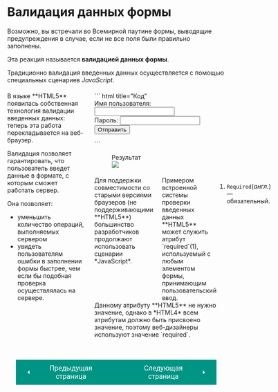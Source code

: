 # Валидация данных формы

Возможно, вы встречали во Всемирной паутине формы, выводящие предупреждения в случае, если не все поля были правильно заполнены.

Эта реакция называется **валидацией данных формы**.

Традиционно валидация введенных данных осуществляется с помощью специальных сценариев *JavaScript*.

<div style="display:flex;margin-top:20px;" markdown>
<div style="flex:1;margin-right:20px;width:40%;" markdown>
В языке **HTML5** появилась собственная технология валидации введенных данных: теперь эта работа перекладывается на веб-браузер.

Валидация позволяет гарантировать, что пользователь введет данные в формате, с которым сможет работать сервер.

Она позволяет:

* уменьшить количество операций, выполняемых сервером
* увидеть пользователям ошибки в заполнении формы быстрее, чем если бы подобная проверка осуществлялась на сервере.
</div>
<div style="flex:1;width:60%;" markdown>
``` html title="Код"
<form action="https://www.example.com/login/" 
method="post">
    <label for="username">
    Имя пользователя:
    </label>
    <input type="text" name="username" 
    required="required" /><br />
    <label for="password">Пароль:</label>
    <input type="password" name="pass" 
    required="required" />
    <input type="submit" value="Отправить"/>
</form>
```

<figure><figcaption>Результат</figcaption><img src="/html-css-manual/assets/images/formvalid.png"></figure>
<div style="display:flex;margin-top:20px;" markdown>
<div style="flex:1;margin-right:20px;width:50%;" markdown>
Для поддержки совместимости со старыми версиями браузеров (не поддерживающими **HTML5**) большинство разработчиков продолжают использовать сценарии *JavaScript*.
</div>
<div style="flex:1;width:50%;" class="annotate" markdown>
Примером встроенной системы проверки введенных данных **HTML5** может служить атрибут `required`(1), используемый с любым элементом формы, принимающим пользовательский ввод. 
</div>

1.  `Required`(*англ.*) — обязательный.
</div>
Данному атрибуту **HTML5** не нужно значение, однако в *HTML4* всем атрибутам должно быть присвоено значение, поэтому веб-дизайнеры используют значение `required`.
</div></div>

<div style="display: flex; justify-content: space-between; padding: 20px; margin-top:30px;"><button class="custom-button" style="background-color: rgb(0, 148, 133); color: white; font-family: 'Roboto', sans-serif; border: none; cursor: pointer; padding: 10px 20px; font-size: 16px; display: flex; align-items: center;" onclick="window.location.href='/html-css-manual/html/forms/date'"><svg xmlns="http://www.w3.org/2000/svg" viewBox="0 0 24 24" style="fill: white; width: 20px; height: 20px;"><path d="M15 18l-6-6 6-6" /></svg><span style="margin: 0 10px;">Предыдущая страница</span></button><button class="custom-button" style="background-color: rgb(0, 148, 133); color: white; font-family: 'Roboto', sans-serif; border: none; cursor: pointer; padding: 10px 20px; font-size: 16px; display: flex; align-items: center;" onclick="window.location.href='/html-css-manual/html/forms/urlmail'"><span style="margin: 0 10px;">Следующая страница</span><svg xmlns="http://www.w3.org/2000/svg" viewBox="0 0 24 24" style="fill: white; width: 20px; height: 20px;"><path d="M9 18l6-6-6-6" /></svg></button></div>
